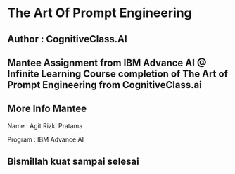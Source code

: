 # The Art Of Prompt Engineering

## Author : CognitiveClass.AI

Mantee Assignment from IBM Advance AI @ Infinite Learning Course completion of The Art of Prompt Engineering from CognitiveClass.ai
---
## More Info Mantee

Name : Agit Rizki Pratama

Program : IBM Advance AI
## Bismillah kuat sampai selesai
